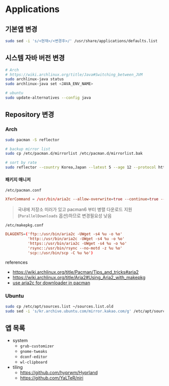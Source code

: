 # Applications

## 기본앱 변경

```sh
sudo sed -i 's/<현재>/<변경후>/' /usr/share/applications/defaults.list
```

## 시스템 자바 버전 변경

```sh
# Arch
# https://wiki.archlinux.org/title/Java#Switching_between_JVM
sudo archlinux-java status
sudo archlinux-java set <JAVA_ENV_NAME>

# ubuntu
sudo update-alternatives --config java
```

## Repository 변경

### Arch

```sh
sudo pacman -S reflector

# backup mirror list
sudo cp /etc/pacman.d/mirrorlist /etc/pacman.d/mirrorlist.bak

# sort by rate
sudo reflector --country Korea,Japan --latest 5 --age 12 --protocol https --sort rate --save /etc/pacman.d/mirrorlist
```

#### 패키지 매니저

`/etc/pacman.conf`

```conf
XferCommand = /usr/bin/aria2c --allow-overwrite=true --continue=true --file-allocation=none --log-level=error --max-tries=2 --max-connection-per-server=2 --max-file-not-found=5 --min-split-size=5M --no-conf --remote-time=true --summary-interval=60 --timeout=5 --dir=/ --out %o %u
```

> 국내에 저장소 미러가 있고 pacman6 부터 병렬 다운로드 지원(`ParallelDownloads` 옵션)하므로 변경필요성 낮음

`/etc/makepkg.conf`

```conf
DLAGENTS=('ftp::/usr/bin/aria2c -UWget -s4 %u -o %o'
          'http::/usr/bin/aria2c -UWget -s4 %u -o %o'
          'https::/usr/bin/aria2c -UWget -s4 %u -o %o'
          'rsync::/usr/bin/rsync --no-motd -z %u %o'
          'scp::/usr/bin/scp -C %u %o')
```

references

- <https://wiki.archlinux.org/title/Pacman/Tips_and_tricks#aria2>
- <https://wiki.archlinux.org/title/Aria2#Using_Aria2_with_makepkg>
- [use aria2c for downloader in pacman](https://bbs.archlinux.org/viewtopic.php?id=163744)

### Ubuntu

```sh
sudo cp /etc/apt/sources.list ~/sources.list.old
sudo sed -i 's/kr.archive.ubuntu.com/mirror.kakao.com/g' /etc/apt/sources.list
```

## 앱 목록

- system
  - `grub-customizer`
  - `gnome-tweaks`
  - `dconf-editor`
  - `wl-clipboard`
- tiling
  - <https://github.com/hyprwm/Hyprland>
  - <https://github.com/YaLTeR/niri>
